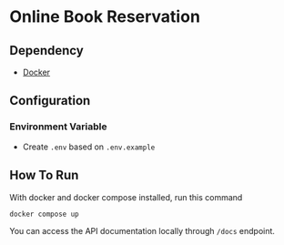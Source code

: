 # Online Book Reservation
## Dependency
* [Docker](https://www.docker.com/)
## Configuration
### Environment Variable
* Create `.env` based on `.env.example`
## How To Run
With docker and docker compose installed, run this command
```
docker compose up
```
You can access the API documentation locally through `/docs` endpoint.
